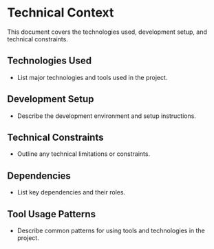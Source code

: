 # Technical Context

This document covers the technologies used, development setup, and technical constraints.

## Technologies Used

- List major technologies and tools used in the project.

## Development Setup

- Describe the development environment and setup instructions.

## Technical Constraints

- Outline any technical limitations or constraints.

## Dependencies

- List key dependencies and their roles.

## Tool Usage Patterns

- Describe common patterns for using tools and technologies in the project.
